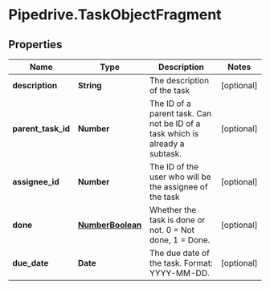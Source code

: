 # Pipedrive.TaskObjectFragment

## Properties

Name | Type | Description | Notes
------------ | ------------- | ------------- | -------------
**description** | **String** | The description of the task | [optional] 
**parent_task_id** | **Number** | The ID of a parent task. Can not be ID of a task which is already a subtask. | [optional] 
**assignee_id** | **Number** | The ID of the user who will be the assignee of the task | [optional] 
**done** | [**NumberBoolean**](NumberBoolean.md) | Whether the task is done or not. 0 &#x3D; Not done, 1 &#x3D; Done. | [optional] 
**due_date** | **Date** | The due date of the task. Format: YYYY-MM-DD. | [optional] 


